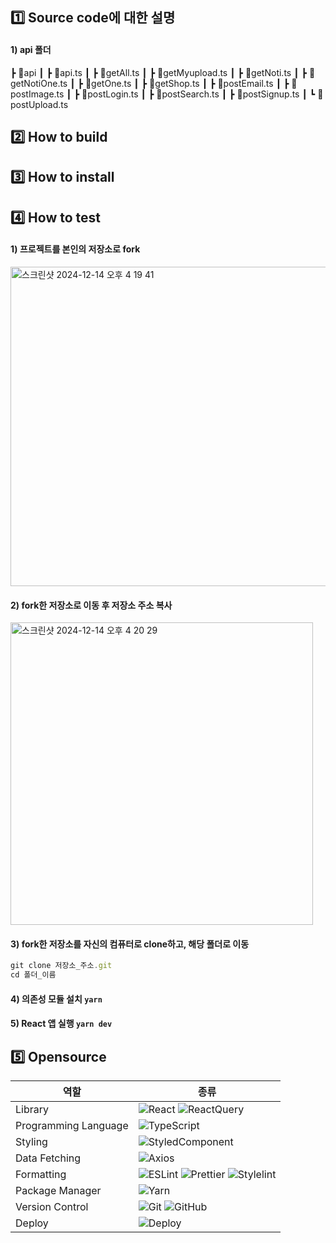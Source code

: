 ## 1️⃣ Source code에 대한 설명
#### 1) api 폴더

   ┣ 📂api
   ┃ ┣ 📜api.ts
   ┃ ┣ 📜getAll.ts
   ┃ ┣ 📜getMyupload.ts
   ┃ ┣ 📜getNoti.ts
   ┃ ┣ 📜getNotiOne.ts
   ┃ ┣ 📜getOne.ts
   ┃ ┣ 📜getShop.ts
   ┃ ┣ 📜postEmail.ts
   ┃ ┣ 📜postImage.ts
   ┃ ┣ 📜postLogin.ts
   ┃ ┣ 📜postSearch.ts
   ┃ ┣ 📜postSignup.ts
   ┃ ┗ 📜postUpload.ts

## 2️⃣ How to build

## 3️⃣ How to install

## 4️⃣ How to test
#### 1) 프로젝트를 본인의 저장소로 fork
<img width="511" alt="스크린샷 2024-12-14 오후 4 19 41" src="https://github.com/user-attachments/assets/6341b0d9-8f28-42c9-aec4-6cb3b3e6c8fc" />

#### 2) fork한 저장소로 이동 후 저장소 주소 복사 
<img width="484" alt="스크린샷 2024-12-14 오후 4 20 29" src="https://github.com/user-attachments/assets/4a9cf5cb-e07c-4c67-bea6-07c64e8a0f07" />

#### 3) fork한 저장소를 자신의 컴퓨터로 clone하고, 해당 폴더로 이동
```js
git clone 저장소_주소.git
cd 폴더_이름
```
#### 4) 의존성 모듈 설치 `yarn`
#### 5) React 앱 실행 `yarn dev`

## 5️⃣ Opensource
| 역할                 | 종류                                                                                                                                                                                                              |
| -------------------- | ----------------------------------------------------------------------------------------------------------------------------------------------------------------------------------------------------------------- |
| Library              | ![React](https://img.shields.io/badge/react-61DAFB.svg?style=for-the-badge&logo=react&logoColor=white) ![ReactQuery](https://img.shields.io/badge/reactquery-FF4154?style=for-the-badge&logo=reactquery&logoColor=white)                                                                                                                |
| Programming Language | ![TypeScript](https://img.shields.io/badge/TypeScript-3178C6.svg?style=for-the-badge&logo=TypeScript&logoColor=white)                                                                                             |
| Styling              | ![StyledComponent](https://img.shields.io/badge/styledcomponents-DB7093?style=for-the-badge&logo=styledcomponents&logoColor=white)                                                                           |
| Data Fetching        | ![Axios](https://img.shields.io/badge/Axios-5A29E4?style=for-the-badge&logo=Axios&logoColor=white)                                                                                                                |
| Formatting           | ![ESLint](https://img.shields.io/badge/ESLint-4B3263?style=for-the-badge&logo=eslint&logoColor=white) ![Prettier](https://img.shields.io/badge/Prettier-F7B93E?style=for-the-badge&logo=prettier&logoColor=white) ![Stylelint](https://img.shields.io/badge/Stylelint-263238?style=for-the-badge&logo=stylelint&logoColor=white)|
| Package Manager      | ![Yarn](https://img.shields.io/badge/yarn-2C8EBB?style=for-the-badge&logo=yarn&logoColor=white)                                                                                                                   |
| Version Control      | ![Git](https://img.shields.io/badge/git-%23F05033.svg?style=for-the-badge&logo=git&logoColor=white) ![GitHub](https://img.shields.io/badge/github-%23121011.svg?style=for-the-badge&logo=github&logoColor=white)  |
| Deploy               | ![Deploy](https://img.shields.io/badge/vercel-000000?style=for-the-badge&logo=vercel&logoColor=white)
